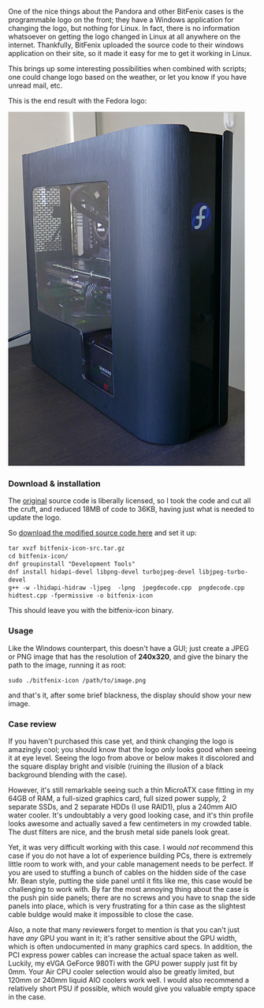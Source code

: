 One of the nice things about the Pandora and other BitFenix cases is the programmable logo on the front; they have a Windows application for changing the logo, but nothing for Linux. In fact, there is no information whatsoever on getting the logo changed in Linux at all anywhere on the internet. Thankfully, BitFenix uploaded the source code to their windows application on their site, so it made it easy for me to get it working in Linux.

This brings up some interesting possibilities when combined with scripts; one could change logo based on the weather, or let you know if you have unread mail, etc.

This is the end result with the Fedora logo:

![Case](case-fedora.jpg)


### Download & installation

The [original](https://bitfenix.com/global/en/products/chassis/pandora#support) source code is liberally licensed, so I took the code and cut all the cruft, and reduced 18MB of code to 36KB, having just what is needed to update the logo. 

So [download the modified source code here](bitfenix-icon-src.tar.gz) and set it up:
```
tar xvzf bitfenix-icon-src.tar.gz
cd bitfenix-icon/
dnf groupinstall "Development Tools"
dnf install hidapi-devel libpng-devel turbojpeg-devel libjpeg-turbo-devel
g++ -w -lhidapi-hidraw -ljpeg  -lpng  jpegdecode.cpp  pngdecode.cpp hidtest.cpp -fpermissive -o bitfenix-icon
```

This should leave you with the bitfenix-icon binary.


### Usage

Like the Windows counterpart, this doesn't have a GUI; just create a JPEG or PNG image that has the resolution of **240x320**, and give the binary the path to the image, running it as root:

```
sudo ./bitfenix-icon /path/to/image.png
```

and that's it, after some brief blackness, the display should show your new image.


### Case review

If you haven't purchased this case yet, and think changing the logo is amazingly cool; you should know that the logo _only_ looks good when seeing it at eye level. Seeing the logo from above or below makes it discolored and the square display bright and visible (ruining the illusion of a black background blending with the case).

However, it's still remarkable seeing such a thin MicroATX case fitting in my 64GB of RAM, a full-sized graphics card, full sized power supply, 2 separate SSDs, and 2 separate HDDs (I use RAID1), plus a 240mm AIO water cooler. It's undoubtably a very good looking case, and it's thin profile looks awesome and actually saved a few centimeters in my crowded table. The dust filters are nice, and the brush metal side panels look great.

Yet, it was very difficult working with this case. I would _not_ recommend this case if you do not have a lot of experience building PCs, there is extremely little room to work with, and your cable management needs to be perfect. If you are used to stuffing a bunch of cables on the hidden side of the case Mr. Bean style, putting the side panel until it fits like me, this case would be challenging to work with. By far the most annoying thing about the case is the push pin side panels; there are no screws and you have to snap the side panels into place, which is very frustrating for a thin case as the slightest cable buldge would make it impossible to close the case.

Also, a note that many reviewers forget to mention is that you can't just have _any_ GPU you want in it; it's rather sensitive about the GPU width, which is often undocumented in many graphics card specs. In addition, the PCI express power cables can increase the actual space taken as well. Luckily, my eVGA GeForce 980Ti with the GPU power supply just fit by 0mm. Your Air CPU cooler selection would also be greatly limited, but 120mm or 240mm liquid AIO coolers work well. I would also recommend a relatively short PSU if possible, which would give you valuable empty space in the case.








